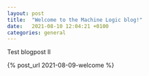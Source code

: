 ```yaml
---
layout: post
title:  "Welcome to the Machine Logic blog!"
date:   2021-08-10 12:04:21 +0100
categories: general
---
```


Test blogpost II

{% post_url 2021-08-09-welcome %}
